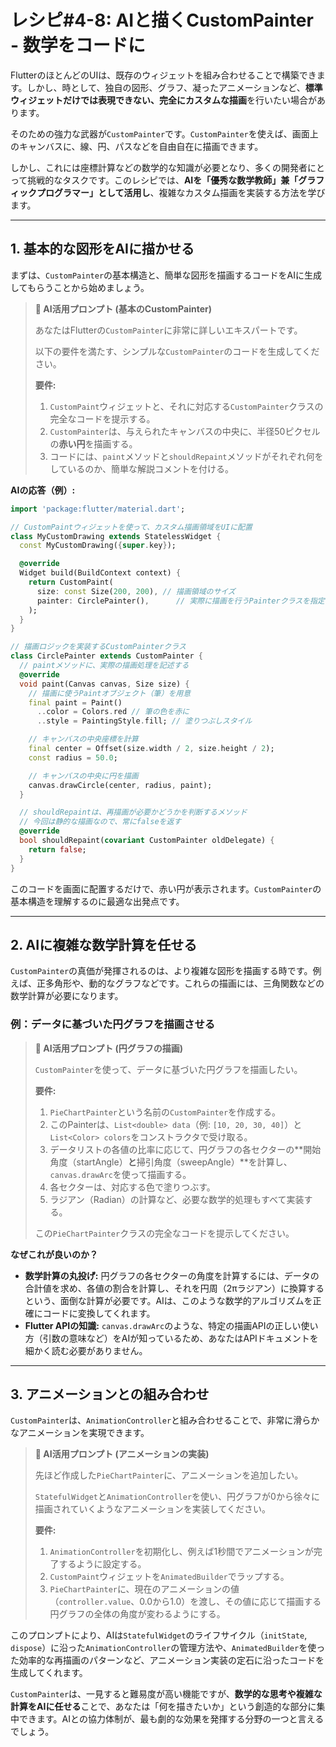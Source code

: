 # レシピ#4-8: AIと描くCustomPainter - 数学をコードに

FlutterのほとんどのUIは、既存のウィジェットを組み合わせることで構築できます。しかし、時として、独自の図形、グラフ、凝ったアニメーションなど、**標準ウィジェットだけでは表現できない、完全にカスタムな描画**を行いたい場合があります。

そのための強力な武器が`CustomPainter`です。`CustomPainter`を使えば、画面上のキャンバスに、線、円、パスなどを自由自在に描画できます。

しかし、これには座標計算などの数学的な知識が必要となり、多くの開発者にとって挑戦的なタスクです。このレシピでは、**AIを「優秀な数学教師」兼「グラフィックプログラマー」として活用し**、複雑なカスタム描画を実装する方法を学びます。

---

## 1. 基本的な図形をAIに描かせる

まずは、`CustomPainter`の基本構造と、簡単な図形を描画するコードをAIに生成してもらうことから始めましょう。

> **🤖 AI活用プロンプト (基本のCustomPainter)**
>
> あなたはFlutterの`CustomPainter`に非常に詳しいエキスパートです。
>
> 以下の要件を満たす、シンプルな`CustomPainter`のコードを生成してください。
>
> **要件:**
> 1.  `CustomPaint`ウィジェットと、それに対応する`CustomPainter`クラスの完全なコードを提示する。
> 2.  `CustomPainter`は、与えられたキャンバスの中央に、半径50ピクセルの**赤い円**を描画する。
> 3.  コードには、`paint`メソッドと`shouldRepaint`メソッドがそれぞれ何をしているのか、簡単な解説コメントを付ける。

**AIの応答（例）:**
```dart
import 'package:flutter/material.dart';

// CustomPaintウィジェットを使って、カスタム描画領域をUIに配置
class MyCustomDrawing extends StatelessWidget {
  const MyCustomDrawing({super.key});

  @override
  Widget build(BuildContext context) {
    return CustomPaint(
      size: const Size(200, 200), // 描画領域のサイズ
      painter: CirclePainter(),      // 実際に描画を行うPainterクラスを指定
    );
  }
}

// 描画ロジックを実装するCustomPainterクラス
class CirclePainter extends CustomPainter {
  // paintメソッドに、実際の描画処理を記述する
  @override
  void paint(Canvas canvas, Size size) {
    // 描画に使うPaintオブジェクト（筆）を用意
    final paint = Paint()
      ..color = Colors.red // 筆の色を赤に
      ..style = PaintingStyle.fill; // 塗りつぶしスタイル

    // キャンバスの中央座標を計算
    final center = Offset(size.width / 2, size.height / 2);
    const radius = 50.0;

    // キャンバスの中央に円を描画
    canvas.drawCircle(center, radius, paint);
  }

  // shouldRepaintは、再描画が必要かどうかを判断するメソッド
  // 今回は静的な描画なので、常にfalseを返す
  @override
  bool shouldRepaint(covariant CustomPainter oldDelegate) {
    return false;
  }
}
```
このコードを画面に配置するだけで、赤い円が表示されます。`CustomPainter`の基本構造を理解するのに最適な出発点です。

---

## 2. AIに複雑な数学計算を任せる

`CustomPainter`の真価が発揮されるのは、より複雑な図形を描画する時です。例えば、正多角形や、動的なグラフなどです。これらの描画には、三角関数などの数学計算が必要になります。

### 例：データに基づいた円グラフを描画させる

> **🤖 AI活用プロンプト (円グラフの描画)**
>
> `CustomPainter`を使って、データに基づいた円グラフを描画したい。
>
> **要件:**
> 1.  `PieChartPainter`という名前の`CustomPainter`を作成する。
> 2.  このPainterは、`List<double> data`（例: `[10, 20, 30, 40]`）と`List<Color> colors`をコンストラクタで受け取る。
> 3.  データリストの各値の比率に応じて、円グラフの各セクターの**開始角度（startAngle）**と**掃引角度（sweepAngle）**を計算し、`canvas.drawArc`を使って描画する。
> 4.  各セクターは、対応する色で塗りつぶす。
> 5.  ラジアン（Radian）の計算など、必要な数学的処理もすべて実装する。
>
> この`PieChartPainter`クラスの完全なコードを提示してください。

**なぜこれが良いのか？**
*   **数学計算の丸投げ:** 円グラフの各セクターの角度を計算するには、データの合計値を求め、各値の割合を計算し、それを円周（2πラジアン）に換算するという、面倒な計算が必要です。AIは、このような数学的アルゴリズムを正確にコードに変換してくれます。
*   **Flutter APIの知識:** `canvas.drawArc`のような、特定の描画APIの正しい使い方（引数の意味など）をAIが知っているため、あなたはAPIドキュメントを細かく読む必要がありません。

---

## 3. アニメーションとの組み合わせ

`CustomPainter`は、`AnimationController`と組み合わせることで、非常に滑らかなアニメーションを実現できます。

> **🤖 AI活用プロンプト (アニメーションの実装)**
>
> 先ほど作成した`PieChartPainter`に、アニメーションを追加したい。
>
> `StatefulWidget`と`AnimationController`を使い、円グラフが0から徐々に描画されていくようなアニメーションを実装してください。
>
> **要件:**
> 1.  `AnimationController`を初期化し、例えば1秒間でアニメーションが完了するように設定する。
> 2.  `CustomPaint`ウィジェットを`AnimatedBuilder`でラップする。
> 3.  `PieChartPainter`に、現在のアニメーションの値（`controller.value`、0.0から1.0）を渡し、その値に応じて描画する円グラフの全体の角度が変わるようにする。

このプロンプトにより、AIは`StatefulWidget`のライフサイクル（`initState`, `dispose`）に沿った`AnimationController`の管理方法や、`AnimatedBuilder`を使った効率的な再描画のパターンなど、アニメーション実装の定石に沿ったコードを生成してくれます。

`CustomPainter`は、一見すると難易度が高い機能ですが、**数学的な思考や複雑な計算をAIに任せる**ことで、あなたは「何を描きたいか」という創造的な部分に集中できます。AIとの協力体制が、最も劇的な効果を発揮する分野の一つと言えるでしょう。